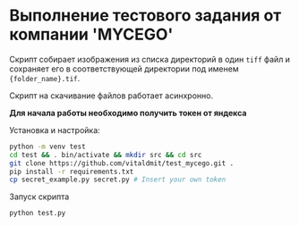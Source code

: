 # Выполнение тестового задания от компании 'MYCEGO'

Скрипт собирает изображения из списка директорий в один `tiff` файл и сохраняет его в соответствующей директории под именем `{folder_name}.tif`.

Скрипт на скачивание файлов работает асинхронно.

**Для начала работы необходимо получить токен от яндекса**

Установка и настройка:
```bash
python -m venv test
cd test && . bin/activate && mkdir src && cd src
git clone https://github.com/vitaldmit/test_mycego.git .
pip install -r requirements.txt
cp secret_example.py secret.py # Insert your own token
```

Запуск скрипта
```bash
python test.py
```